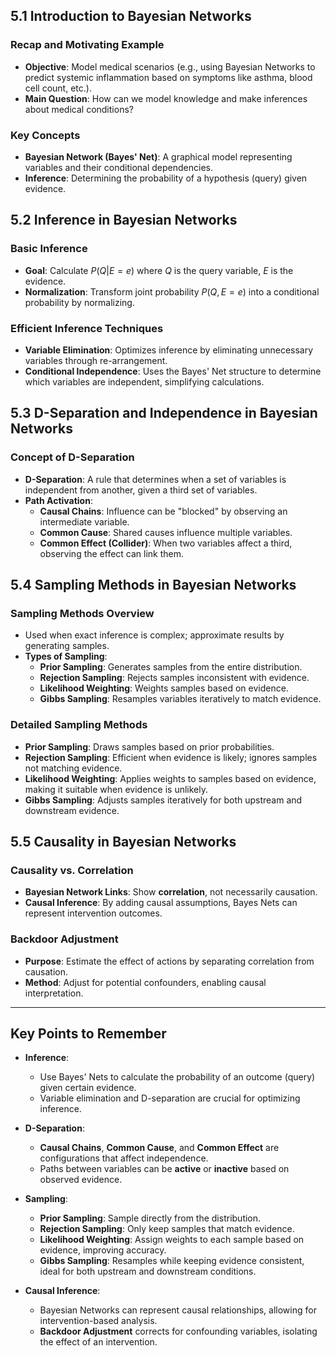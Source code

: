 ## 5.1 Introduction to Bayesian Networks
### Recap and Motivating Example
- **Objective**: Model medical scenarios (e.g., using Bayesian Networks to predict systemic inflammation based on symptoms like asthma, blood cell count, etc.).
- **Main Question**: How can we model knowledge and make inferences about medical conditions?

### Key Concepts
- **Bayesian Network (Bayes' Net)**: A graphical model representing variables and their conditional dependencies.
- **Inference**: Determining the probability of a hypothesis (query) given evidence.

## 5.2 Inference in Bayesian Networks
### Basic Inference
- **Goal**: Calculate $P(Q|E=e)$ where $Q$ is the query variable, $E$ is the evidence.
- **Normalization**: Transform joint probability $P(Q, E=e)$ into a conditional probability by normalizing.
  
### Efficient Inference Techniques
- **Variable Elimination**: Optimizes inference by eliminating unnecessary variables through re-arrangement.
- **Conditional Independence**: Uses the Bayes' Net structure to determine which variables are independent, simplifying calculations.

## 5.3 D-Separation and Independence in Bayesian Networks
### Concept of D-Separation
- **D-Separation**: A rule that determines when a set of variables is independent from another, given a third set of variables.
- **Path Activation**:
  - **Causal Chains**: Influence can be "blocked" by observing an intermediate variable.
  - **Common Cause**: Shared causes influence multiple variables.
  - **Common Effect (Collider)**: When two variables affect a third, observing the effect can link them.

## 5.4 Sampling Methods in Bayesian Networks
### Sampling Methods Overview
- Used when exact inference is complex; approximate results by generating samples.
- **Types of Sampling**:
  - **Prior Sampling**: Generates samples from the entire distribution.
  - **Rejection Sampling**: Rejects samples inconsistent with evidence.
  - **Likelihood Weighting**: Weights samples based on evidence.
  - **Gibbs Sampling**: Resamples variables iteratively to match evidence.
### Detailed Sampling Methods
- **Prior Sampling**: Draws samples based on prior probabilities.
- **Rejection Sampling**: Efficient when evidence is likely; ignores samples not matching evidence.
- **Likelihood Weighting**: Applies weights to samples based on evidence, making it suitable when evidence is unlikely.
- **Gibbs Sampling**: Adjusts samples iteratively for both upstream and downstream evidence.

## 5.5 Causality in Bayesian Networks
### Causality vs. Correlation
- **Bayesian Network Links**: Show **correlation**, not necessarily causation.
- **Causal Inference**: By adding causal assumptions, Bayes Nets can represent intervention outcomes.
  
### Backdoor Adjustment
- **Purpose**: Estimate the effect of actions by separating correlation from causation.
- **Method**: Adjust for potential confounders, enabling causal interpretation.

---

## Key Points to Remember

- **Inference**:
  - Use Bayes' Nets to calculate the probability of an outcome (query) given certain evidence.
  - Variable elimination and D-separation are crucial for optimizing inference.
  
- **D-Separation**:
  - **Causal Chains**, **Common Cause**, and **Common Effect** are configurations that affect independence.
  - Paths between variables can be **active** or **inactive** based on observed evidence.

- **Sampling**:
  - **Prior Sampling**: Sample directly from the distribution.
  - **Rejection Sampling**: Only keep samples that match evidence.
  - **Likelihood Weighting**: Assign weights to each sample based on evidence, improving accuracy.
  - **Gibbs Sampling**: Resamples while keeping evidence consistent, ideal for both upstream and downstream conditions.

- **Causal Inference**:
  - Bayesian Networks can represent causal relationships, allowing for intervention-based analysis.
  - **Backdoor Adjustment** corrects for confounding variables, isolating the effect of an intervention.
